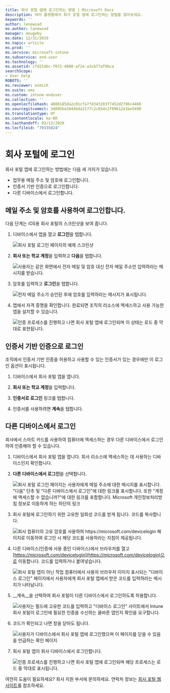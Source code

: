 ```yaml
---
title: 회사 포털 앱에 로그인하는 방법 | Microsoft Docs
description: 여러 플랫폼에서 회사 포털 앱에 로그인하는 방법을 알아보세요.
keywords: ''
author: lenewsad
ms.author: lanewsad
manager: dougeby
ms.date: 12/31/2019
ms.topic: article
ms.prod: ''
ms.service: microsoft-intune
ms.subservice: end-user
ms.technology: ''
ms.assetid: cfd214bc-f072-4808-af2e-a3cbf7af9bca
searchScope:
- User help
ROBOTS: ''
ms.reviewer: esmich
ms.suite: ems
ms.custom: intune-enduser
ms.collection: ''
ms.openlocfilehash: 4088185da2c01cfa7fd343203f7452d2796c4466
ms.sourcegitcommit: 3d895be2844bda2177c2c85dc2f09612a1be5490
ms.translationtype: HT
ms.contentlocale: ko-KR
ms.lasthandoff: 03/13/2020
ms.locfileid: "79335824"
---
```

# <a name="sign-in-to-company-portal"></a>회사 포털에 로그인  

회사 포털 앱에 로그인하는 방법에는 다음 세 가지가 있습니다.

* 업무용 메일 주소 및 암호에 로그인합니다.  
* 인증서 기반 인증으로 로그인합니다.  
* 다른 디바이스에서 로그인합니다.    


## <a name="sign-in-with-your-email-address-and-password"></a>메일 주소 및 암호를 사용하여 로그인합니다.
다음 단계는 iOS용 회사 포털의 스크린샷을 보여 줍니다.  

1. 디바이스에서 앱을 열고 **로그인**을 탭합니다.  

   ![회사 포털 로그인 페이지의 예제 스크린샷](./media/intune-ios-cp-signin-1908.png)


2. **회사 또는 학교 계정**을 입력하고 **다음**을 탭합니다.

   ![사용자는 같은 화면에서 전자 메일 및 암호 대신 전자 메일 주소만 입력하라는 메시지를 받습니다.](./media/cp_ios_aad_signin_after_1804_002.png)

3. 암호를 입력하고 **로그인**을 탭합니다.

   ![전자 메일 주소가 승인된 후에 암호를 입력하라는 메시지가 표시됩니다.](./media/cp_ios_aad_signin_after_1804_003.png)

4. 앱에서 자격 증명을 확인합니다. 완료되면 조직의 리소스에 액세스하고 사용 가능한 앱을 설치할 수 있습니다.  

   ![인증 프로세스를 진행하고 나면 회사 포털 앱에 로그인되며 이 상태는 로드 중 막대로 표현됩니다.](./media/cp_ios_aad_signin_after_1804_004.png)

## <a name="sign-in-with-certificate-based-authentication"></a>인증서 기반 인증으로 로그인
조직에서 인증서 기반 인증을 허용하고 사용할 수 있는 인증서가 있는 경우에만 이 로그인 옵션이 표시됩니다.  

1. 디바이스에서 회사 포털 앱을 엽니다.  

2. **회사 또는 학교 계정**을 입력합니다.  

3. **인증서로 로그인** 링크를 탭합니다.  

4. 인증서를 사용하려면 **계속**을 탭합니다.  

## <a name="sign-in-from-another-device"></a>다른 디바이스에서 로그인

회사에서 스마트 카드를 사용하여 컴퓨터에 액세스하는 경우 다른 디바이스에서 로그인하여 인증해야 할 수 있습니다.  

1. 디바이스에서 회사 포털 앱을 엽니다. 회사 리소스에 액세스하는 데 사용하는 디바이스인지 확인합니다.       

1. **다른 디바이스에서 로그인**을 선택합니다.  

   ![회사 포털 로그인 페이지는 사용자에게 메일 주소에 대한 메시지를 표시합니다.  "다음" 단추 및 "다른 디바이스에서 로그인"에 대한 링크를 표시합니다. 또한 "계정에 액세스할 수 없습니까?"에 대한 링크를 포함합니다. Microsoft 개인정보처리방침 정보로 이동하게 하는 하단의 링크](./media/cp_ios_aad_signin_after_1804_005.png)

2. 회사 포털에 로그인하기 위한 고유한 일회성 코드를 받게 됩니다. 코드를 복사합니다.

   ![회사 컴퓨터의 고유 암호를 사용하여 https://microsoft.com/devicelogin 페이지로 이동하여 로그인 시 해당 코드를 사용하라는 지침이 제공됩니다.](./media/cp_ios_aad_signin_after_1804_006.png)

3. 다른 디바이스(인증에 사용 중인 디바이스)에서 브라우저를 열고 [https://microsoft.com/devicelogin](https://microsoft.com/devicelogin)으로 이동합니다. 코드를 입력하거나 붙여넣습니다.  

   ![회사 포털 앱이 아닌 작업 컴퓨터에서 사용자 브라우저 이미지 표시되는 "디바이스 로그인" 페이지에서 사용자에게 회사 포털 앱에서 받은 코드를 입력하라는 메시지가 나타납니다.](../fundamentals/media/whats-new-app-ui/cp_ios_aad_signin_from_another_device_after_1704_004.png)

4. __계속__을 선택하여 회사 포털이 다른 디바이스에서 로그인하도록 허용합니다.   

   ![사용자는 필드에 고유한 코드를 입력하고 "디바이스 로그인" 사이트에서 Intune 회사 포털이 로그인에 필요한 인증을 수신하는 올바른 앱인지 확인을 요구합니다.](../fundamentals/media/whats-new-app-ui/cp_ios_aad_signin_from_another_device_after_1704_005.png) 

5. 코드가 확인되고 나면 창을 닫아도 됩니다.  

   ![사용자가 디바이스에서 회사 포털 앱에 로그인했으며 이 페이지를 닫을 수 있음을 언급하는 확인 페이지](../fundamentals/media/whats-new-app-ui/cp_ios_aad_signin_from_another_device_after_1704_006.png)

6. 회사 포털 앱이 회사 디바이스에서 로그인합니다.  

   ![인증 프로세스를 진행하고 나면 회사 포털 앱에 로그인되며 해당 프로세스는 로드 중 막대로 표시됩니다.](./media/cp_ios_aad_signin_after_1804_007.png)

여전히 도움이 필요하세요? 회사 지원 부서에 문의하세요. 연락처 정보는 [회사 포털 웹 사이트](https://go.microsoft.com/fwlink/?linkid=2010980)를 참조하세요.  
